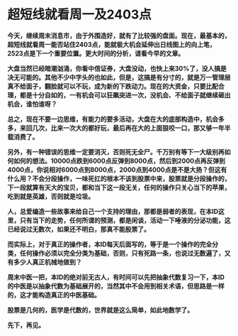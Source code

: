 超短线就看周一及2403点
====

			

**今天，继续周末消息市，由于外围造好，就有了比较强的盘面。现在，最基本的，超短线就看周一能否站住2403点，能就极大机会延伸出日线图上的向上笔，2523点是下一个重要位置。更大时间的分析，请看今早的文章。**

**大盘当然已经暗潮汹涌，你看中信证券，大盘没动，也快上来30%了，没人搞是决无可能的。其他不少中字头的也如此，但是，这搞是有分寸的，就是万一管理层真不给面子，翻脸就可以不玩，成为新的下跌动力。现在的大资金，只要比配合理，都是十分自如的，一有机会可以狂飙突进一次，没机会、不给面子就继续砸出机会，谁怕谁呀？**

**总之，现在不要一边思维，有能力的要多活动，大盘在大的底部构造中，机会多多，来回几次，比来一次大的都好玩，最后再在大的上面狠咬一口，那又够一年半载消费了。**

**另外，有一种错误的思维一定要消灭，否则死无全尸。千万别有等下一大级别再如何如何的想法。10000点跌到6000点反弹到8000点，然后到2000点再反弹到4000点，你说相对6000点到8000点，2000点到4000点是不是大扬？但这有什么用？不会分段操作，一味死扛的根本不该到股票中来，股票就是分段操作的，下一段就算有天大的宝贝，都和当下这一段无关，任何的操作只关心当下的苹果，吃到就是英雄，否则就是垃圾。**

**人，总爱编造一些故事来给自己一个支持的理由，那都是弱者的表现，在本ID这里，只有当下的走势，任何所谓的预测，都是闲谈，活动一下唾液的分泌功能，这已经说过无数次，如果还不明白，那真不能股票了。**

**而实际上，对于真正的操作者，本ID每天后面写的，等于是一个操作的完全分类，任何操作必须以完全分类为基础，否则，只有死路一条，也说过无数遍了，又有多少人真正机械地做到？**

**周末中医一把，本ID的绝对前无古人，有时间可以先把抽象代数复习一下，本ID的中医是以抽象代数为基础展开的，当然其中不会用到相关术语，但思路是一样的，这才能构造真正的中医基础。**

**股票是几何的，医学是代数的，世界就是这么简单，如此地数学了。**

**先下，再见。**
